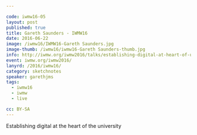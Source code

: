 ```yaml
---

code: iwmw16-05
layout: post
published: true
title: Gareth Saunders - IWMW16
date: 2016-06-22
image: /iwmw16/IWMW16-Gareth Saunders.jpg
image-thumb: /iwmw16/iwmw16-Gareth Saunders-thumb.jpg
info: http://iwmw.org/iwmw2016/talks/establishing-digital-at-heart-of-university/
event: iwmw.org/iwmw2016/
lanyrd: /2016/iwmw16/
category: sketchnotes
speaker: garethjms
tags:
  - iwmw16
  - iwmw
  - live

cc: BY-SA
---
```


Establishing digital at the heart of the university
